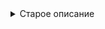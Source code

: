 <details>
<summary>Старое описание</summary>

# Genshi AHK Flex v5.42

AHK скрипт для Genshin Impact.

Лучком не рекомендую пользоваться, кикает с сервера.

[Подробное описание](https://github.com/Kramar1337/GenshinImpact-AHK-flex/wiki)

Discord: Kramar228#3764

![hippo](https://media.giphy.com/media/tzZuVHOS40g2x3S0m5/giphy.gif)

__Что по функционалу:__

- Рыбал'очка
- Бинд на интерактивную карту
- Оверлей с разной инфой
- Автоходьба
- Фастлут
- Скип диалогов
- Таймер
- Баннихоп
- Макросы:
  + Rage лучники
  + Legit лучники
  + Klee AA
  + Klee N1CJ
  + Klee N2H1
  + Hu Tao H1CJ
  + Hu Tao N2CJ
  + Yoimiya N1RR(38 стрел)
  + Diluc DragonStrike
  + Xiao SpamPlunge
  + Xiao N1SpamPlunge
  + Ganyu Hold
  + Ningguang

__Возможности:__

- GUI c настройками
- ReShade
- Работа с реестром
- Отключение CGI катсцен
- Автоматическая игра на "Лире ветров"
- Выбор режима имитации ввода SendInput, WinApi, Interception (по стандарту стоит SendInput)
  + SendInput (Стоит по стандарту, простой и безопасный)
  + WinApi (+RCS"Контроль отдачи" на луке, не безопасен!)
  + Interception (Не готов...)
- Импорт настроек скрипта
- Ручной сброс настроек если скрипт не запускается "data\default.ahk"
- Вкладка безопасность: Name changer, Hash changer, WindowNameChanger, Random 15-40ms (NoMacro)

__Требования к правильной работе скрипта:__

- 60 FPS в игре
- Правильная установка Autohotkey
- Запуск от имени Администратора

:memo:__Показания к применению:__:memo:

1. Скачать и установить [Autohotkey.com](https://www.autohotkey.com/download/ahk-install.exe)

  "Custom installation" => "Unicode 64" => All checkboxes => "Install"
![hippo](https://media.giphy.com/media/LerrohpjasApOHH9G1/giphy.gif)

2. Скачать репозиторий (Code > [Download Zip👌](https://github.com/Kramar1337/GenshinImpact-AHK-flex/archive/main.zip))

3. Запустить "Genshi AHK Flex.ahk"

🎵 __Как подрубить лиру ветров:__ 🎵

1. Скачиваем и устанавливаем [Python](https://www.python.org/downloads/) 🐍

2. Запускаем батник от имени администратора в папке с скриптом "data\pip instal.bat", батник установит недостающие питонские библиотеки

3. Пылесосим пабчик в поисках интересных мелодий в формате .mid по следующим ссылкам 
- [Midistock](https://midistock.ru/) (топчик но не работает поиск по сайту)
- [Onlinesequencer](https://onlinesequencer.net/sequences) (норм поиск, но плохое качество)
- [Bitmidi](https://bitmidi.com/) (не пользовался, хз)

4. Понравившиеся мелодии закидываем в папку со скриптом где расположен файл "Genshi AHK Flex.ahk", позже файлы сами распределятся

5. Запускаем "Genshi AHK Flex.ahk", открываем GUI вкладка настройки

6. Удаляем предыдущие мелодии кнопка "Clear", Подгружаем новые мелодии кнопка "Parse", Запускаем питонский скрипт кнопка "Run"

7. Горячие клавиши Питонского скрипта: 

- Tab + ~(тильт или Ё) - Обновить список мелодий

- Tab + 1 2 3 4 5 6 7 8 9 0 - Воспроизвести мелодию на лире ветров

- Space - Остановить воспроизведение

🌈 __ReShade:__ 🌈

В решейде используется метод подмены файлов, скрипт перезаписывает решейд каждые 0.5 сек и через 15 сек переименовывает его, тупа обход в 4 строчки и инжекторы не нужны.

Решейдом давно не пользовался (09.2021) чо там и как не знаю, не рекомендую играть на основном аккаунте.
1. Открываем GUI и выбираем вкладку ReShade
2. Нажимаем кнопку "Instal" и файлы из папки со скриптом скопируются в папку с игрой, путь к папке с игрой указан в "Settings"
3. Нажимаем кнопку "Run" и в течении 15 сек нужно запустить игру
- Home - Открыть ReShade меню
- Insert - Включить/отключить ReShade

🐠 __Рыбалка:__ 🎯

Нажимаем 2 раза "X", закидываем удочку достаем рыбу и скрипт сам играет в эту коричневую мини игру с полосками. Как нарыбачились то нажимаем 1 раз "X" и авторыбалка остановится.

П.с. Работает на любых разрешениях и любых настройках, в "genConfig.ini" есть задержка "OptimizationFis=1" для максимальной скорости можно поставить "0" но сильно душит проц(3%) или поставить "50" но медленнее будет работать.

:musical_keyboard:__Горячие клавиши:__:musical_keyboard:
```
AHK
F1 - *Карта
F2 - *Оверлей
F3 - *Автоходьба
F - Фастлут
Z - Скип диалогов
X - Авторыбалка (дабл клик вкл, сингл клик выкл)
N - Таймер (дабл клик вкл, сингл клик выкл) (-popupwindow)
Space - Банихоп
Left - Пролистать оверлей
Right - Пролистать оверлей
End - Завершить работу скрипта
Page Up - *Приостановить-Возобновить работу скрипта
V - Macro Key
Numpad 0 - Включить/отключить банихоп
Numpad 1 - Стрельба на Amber по легиту но нужно быть в движении на +W
Numpad 2 - Стрельба на Fischl по легиту но нужно быть в движении на +W
Numpad 3 - Yoimiya N1RR стоять на месте(38 стрел)
Numpad 4 - Ganyu Venti Yoimiya Gorou Amber Fischl Aloy Tartaglia *Diona *Sara
Numpad 5 - MachineGun: Ganyu Venti Yoimiya Gorou
Numpad 6 - Legit лучники если кикает с сервера
Numpad 7 - Diluc DragonStrike(Ручной)
Numpad 8 - Hu Tao N2CJ (slow)
Numpad 9 - Hu Tao H1CJ
Alt + Numpad 0 - Hu Tao N2CJ (fast)
Alt + Numpad 1 - Klee N1CJ
Alt + Numpad 2 - Klee N2H1
Alt + Numpad 3 - Klee AutoAttack(Удерживать WASD + Macro Key)
Alt + Numpad 4 - AutoAttack
Alt + Numpad 5 - Xiao SpamPlunge
Alt + Numpad 6 - Xiao N1SpamPlunge
Alt + Numpad 7 - Ganyu Hold (Test 1)
Alt + Numpad 8 - Ganyu Hold (Test 2)
Alt + Numpad 9 - Ningguang

Python
Tab + ~(тильт или Ё) - Обновить список мелодий
Tab + 1 2 3 4 5 6 7 8 9 0 - Воспроизвести мелодию на лире ветров
Space - Остановить воспроизведение

ReShade
Home - Открыть ReShade меню
Insert - Включить/отключить ReShade

Windows Shortcut
CTRL-ALT-Numpad0 - Запустить ярлык GenshAHK.lnk
```


<details>
<summary>==Список изменений==</summary>

Изменения: 08.02.2022

 - Alt + Numpad 9 -  Ningguang

Изменения: 06.02.2022
 - Фикс таймера
 - Изменения в вкладке "Реестр"
 - Numpad 8 - Hu Tao N2CJ - изменения
 - Alt + Numpad 0 - Hu Tao N2CJ(min) - минимальные тайминги

Изменения: 31.01.2022
 - Исправлен отключатель катсцен

Изменения: 26.01.2022
 - Обратный фикс чат для скипа диалогов
 - Переработан манипулятор реестра: +Фильтры, -кнопки и тд
 - Alt + Numpad 7 - Ganyu Hold
 - Alt + Numpad 8 - Ganyu Hold

Изменения: 22.01.2022
 - Переделана логика работы бинда интерактивной карты

Изменения: 14.01.2022
 - Исправление масштабирования оверлея и удаление надстройки
 - Оверлей оружки
 - Небольшие исправления GUI
 - Alt + Numpad 4 - AutoAttack(60мс)
 - Alt + Numpad 5 - Xiao SpamPlunge
 - Alt + Numpad 6 - Xiao N1SpamPlunge

Изменения: 05.01.2022
 - Изменения оверлея (+Мико)

Изменения: 21.12.2021
 - Добавлены Горо и Итто в 6 стр оверлея +пушки
 - Подкручен бинд на карту, отключена максимизация окна(вернуть если будут проблемы)

Изменения: 10.12.2021
 - Numpad 6 - Legit лучники если кикает с сервера, c 10.12.21 не кикает
 - Alt + Numpad 1 - Klee N1CJ
 - Alt + Numpad 2 - Klee N2H1, спасибо "Eternal"
 - Alt + Numpad 3 - Klee AutoAttack(Удерживать WASD + Macro Key)
 - Tooltip Auto fishing по центру

Изменения: 08.12.2021
 - Бхоп 30 мс вместо 15 мс, спустя год нормально настроил бхоп
 - Переход на скан коды и виртуальные коды(удаление фантомных шифтов и совместимость с другими скриптами)
 - Удаление SendPlay режима, он теперь просто не нужен

Изменения: 26.11.2021
 - В оверлей добавлены ШеньХе и Юнджин, небольшие исправления

Изменения: 19.11.2021
 - Исправлены чекбокс фастлута и скипа диалогов, спасибо "Финику"

Изменения: 14.11.2021
 - Изменение таймингов на 9H1CJ 420 и 580 вместо старых 400 и 570

Изменения: 12.11.2021
 - Питонский скрипт для лиры ветров перестанет играть если окно игры свернуто, обновить "data\pip instal.bat"

Изменения: 11.11.2021
 - Настройки - Карты, подсвечивается выбранная карта "<="

Изменения: 05.11.2021
 - Numpad 8 - Hu Tao 9N2CJ(2 нормал => отмена прыжком, 9-10 тычек, хитлаг удлиняет пиро инфузию до 10 сек)
 - Numpad 9 - Hu Tao 9H1CJ(удержание => отмена прыжком, 9 тычек)	
 - Оверлей с инфой стр 5 ап оружия и Тома
 - Секретная технология создания правильных значков без "лесенок"

Изменения: 02.11.2021
 - Часики(таймер на боссов) стали лучше (дабл клик вкл, сингл клик выкл) вешает часики поверх экрана в (-popupwindow) режиме игры, тикает 4 мин и 5 и закрываются 

Изменения: 28.10.2021
 - Yoimiya N1RR на WinApi и Sendinput быстрее чем на SendPlay и AHI
 - Numpad 7 - Diluc DragonStrike, лучше работает, терь только ручной режим(делать удар в полете самому)

Изменения: 24.10.2021
 - Yoimiya N1RR вместо сянлин драгонстрайк, Sendinput быстрее WinApi
 - Запрос админ прав для сендплей
 - Мелкие исправления

Изменения: 15.10.2021
 - В оверлей добавлен Горо и Итто(4 стр)
 - Исправления GUI

Изменения: 06.10.2021

 - Вкладка ресурсы
 - Импортер настроек был в говне, терь фулл работает
 - Ганьюй гифку сюда

Изменения: 03.10.2021
 - Если случайно выбрать драйверный ввод не установив драйвер то скрипт не запустится и сбросит режим ввода до стандартного
 - Изменения в GUI
 - Нормальный импорт настроек в "настройках"

Изменения: 03.10.2021
 - В манипуляторе реестром удален ид и добавлен 1 слот
 - Больше разных пикч
 - Больше треков для лиры ветров

Изменения: 28.09.2021
 - Оверлей с пушками, +Рыба

Изменения: 27.09.2021

 - Перетаскивание через драг анд дропс(импорт genConfig и .mid песни для лиры) работает только когда скрипт запущен не от админа, снять галку и перезапустить "Настройки"=>"Run as Admin"
 - На таймере проверка чата

Изменения: 26.09.2021
 - Драйвер контролит отдачу на лучниках на "AHI+Play" mode, и больше ничего пока что

Изменения: 21.09.2021
 - Гладкий переход оверлея
 - Плавание удалено
 - Вместо него терь таймер для боссов 3-4-5 мин пикает

Изменения: 20.09.2021
 - Оверлей рыбалочки терь другой
 - Оверлей стихий терь другой
 - В неймченжере остается то расширение которое было
 - Расписываем драйвер

Изменения: 19.09.2021
 - Низкоуровневый драйвер интерсепшн прибыл

Изменения: 14.09.2021
 - Разлочил нумпад кнопки

Изменения: 09.09.2021
 - Скрыть надпись в тултипе рыбалочки

Изменения: 08.09.2021
 - Оверлей 4 стр, добавлен Тома
 - Оверлей 5 стр
 - Фикс скипа диалогов(они там что за моими скриптами следят? год все работало и вдруг отвал)
 - Еще 1 фикс рыбалки(3й по счету)
  
Изменения: 03.09.2021
 
 - Челы полоску с рыбалкой передвинули чи шо
 - Оверлей с рыбой-наживкой-спотами 8стр

Изменения: 01.09.2021

 - Уид хайдер не работал
 - Удалено ведьмачье чутье
 - Вместо него теперь рыбал'очка
 - Оверлей 5стр

Изменения: 30.08.2021
 - В фикс чат добавлен фастлут(фастлут не будет работать когда открыт игровой чат)
 - Подправил "Info" в трей меню
 - Рандомизатор рандомит 15-40мс(фастлут, бхоп, )
 - Другая иконка

Изменения: 29.08.2021
 - В трей добавлена кнопка создать ярлык игры с параметром запуска (-popupwindow) для игры в оконном без рамки(если не работает нужно Alt+Enter и перезайти)
 - Исправлены некоторые проблемы с интерактивной картой(и добавлены новые... проблемы)

Изменения: 28.08.2021
 - Возможность выставить в genConfig.ini дефолтный макрос DefaultJopaTrue=0
 - Добавлен Импорт настроек, старый genConfig.ini кидаем прям в окно скрипта и тот считает все настройки и перезапишет новый файл
 - Переделать оверлей 6стр(деревья)
 - На все хоткеи повесил "*" чтобы потоки не залипали(не забыть снять если чтото пойдет не так)
 - Подготовиться к рыбалке (скачать Рататуй?(механика рыбаловства 2004 года))

Изменения: 27.08.2021
 - Поправить оверлей 4стр(герои)

Изменения: 17.08.2021
 - Скип диалогов задержка срабатывания +70мс, сумарно 270мс

Изменения: 17.08.2021
 - Бинд на карту поддерживает многомониторную конфигурацию ПК, тестить некому так что хз как оно работает, в оконный без рамок идеально работает с ярлыком (-popupwindow) и реестр "Screenmanager Is Fullscreen mode = 0"

 - На SendInput режиме не работал макрос на стрельбу из лука на эмбер

 - Скрипт запускает сам себя от имени администратора если режим SendInput или WinApi

Изменения: 16.08.2021
 - Задержка срабатывания бхопа +15мс по дефолту
 - Добавлена возможность настроить задержку срабатывания "Бхопа"
 - Вернул старый оверлей стр 7

Изменения: 15.08.2021
 - Макросы мешают писать в чат, GUI"FIX Macro + chat" исправлено для "Плавание" и "Macro Key" DllCall"GetCursorInfo" Result1337 <> 0
 - Вернул джамп кансел на Klee "Numpad +"

Изменения: 14.08.2021
 - Кнопка приостанавливающая работу скрипта KEY"Page Up" шо это за кнопка? расположена рядом с кнопкой "Home"
 - Чекбокс "Максимальная скорость", если при работе скрипта игра лагает то снять галку и скрипт перейдет в медленный режим

Изменения: 12.08.2021
 - Изменено содержимое оверлея, стр 4 оружие и герои

Изменения: 10.08.2021
 
- Не работает автопуть с реестра, на релизе путь в одном месте в реестре, через год в другом, автопуть взял тут "UninstallString"
 
- Оверлей на ноутах с задушеным масштабированием? разрешением? плотностью пикселей? работает правильно, FIX Overlay Scale

Изменения: 04.08.2021
- Изменил темп сао опенинга в .mid(главное изменение этого патча) в FL Studio 20

Изменения: 02.08.2021
- RCS WinApi Bow, Двигать камеру вместе с макросом на нампад 4 и 5
- Переключение бхопа, бхоп мешает плавать на лодочке и кнопка "нампад 0" переключает бхоп вкл-выкл
- Исправил переключатель на карте, F1 стал умнее
- В трее добавил кнопку "Создать ярлык" которая биндит CTRL-ALT-Numpad0 для запуска ярлыка, хз почему но ярлык работает даже с неймченжером
- Мелкие исправления, шифт блочил работу кнопок, исправлено 2 кнопки

Изменения: 31.07.2021
- Добавлен драг анд дропс(перетаскивание) в GUI для песен лиры ветров

Изменения: 29.07.2021
- Фикс автоходьбы
- Изменил логику оверлея, кликабельные кнопки "листать оверлей" в гуи
- Почистил решейд
- Сделал дефолт ВинАпи режим ввода
- Переделал Гуи
- Не скрывать меню Гуи

Изменения: 05.2021
- Большая обнова изменено все
- Решейд
 
Изменения: 11.2020
- Фастлут
- Скип диалогов

==Конец списка==

</details>

__Вклад в развитие скрипта:__

TharakLoar - Большое спасибо за чемодан

Eternal - Поделился своими скриптами на Клии, которыми я не воспользовался... Маленькая подсказка с сканкодами решила большую проблему

Фенек - Исправление ошибки в GUI

Deencast - Помощь с pip instal



🙏 Использование скриптов может привести к блокировке учетной записи, использовать на свой страх и риск.

🙈 Завтра VAC 🙉


Ps. Когда нибуть я научусь работать с [патернами](https://www.unknowncheats.me/forum/programming-for-beginners/171994-understanding-pattern-scanning-concept.html) и сделаю FPS Unlocker... когда это будет... Я писал это пол года назад и я все еще не научился этому...

</details>
